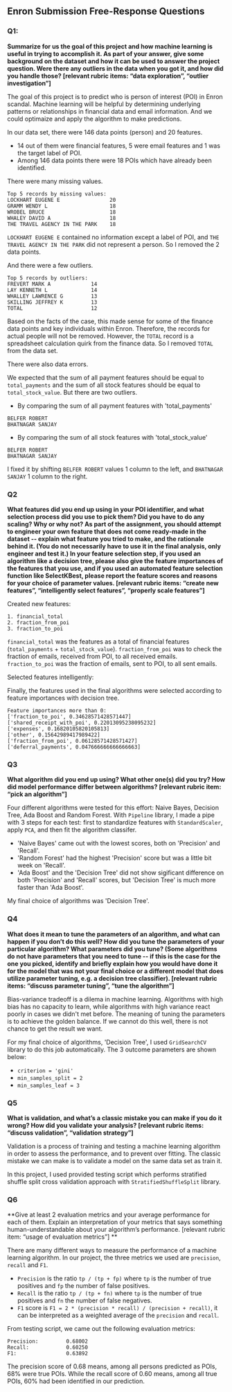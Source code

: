 
## Enron Submission Free-Response Questions

### Q1:
**Summarize for us the goal of this project and how machine learning is useful in trying to accomplish it. As part of your answer, give some background on the dataset and how it can be used to answer the project question. Were there any outliers in the data when you got it, and how did you handle those?  [relevant rubric items: “data exploration”, “outlier investigation”]**

The goal of this project is to predict who is person of interest (POI) in Enron scandal. Machine learning will be helpful by determining underlying patterns or relationships in financial data and email information. And we could optimaize and apply the algorithm to make predictions.

In our data set, there were 146 data points (person) and 20 features.

* 14 out of them were financial features, 5 were email features and 1 was the target label of POI.
* Among 146 data points there were 18 POIs which have already been identified.

There were many missing values.
```
Top 5 records by missing values:
LOCKHART EUGENE E                20
GRAMM WENDY L                    18
WROBEL BRUCE                     18
WHALEY DAVID A                   18
THE TRAVEL AGENCY IN THE PARK    18
```
`LOCKHART EUGENE E` contained no information except a label of POI, and `THE TRAVEL AGENCY IN THE PARK` did not represent a person. So I removed the 2 data points.

And there were a few outliers.
```
Top 5 records by outliers:
FREVERT MARK A             14
LAY KENNETH L              14
WHALLEY LAWRENCE G         13
SKILLING JEFFREY K         13
TOTAL                      12
```
Based on the facts of the case, this made sense for some of the finance data points and key individuals within Enron. Therefore, the records for actual people will not be removed. However, the `TOTAL` record is a spreadsheet calculation quirk from the finance data. So I removed `TOTAL` from the data set.

There were also data errors.

We expected that the sum of all payment features should be equal to `total_payments` and the sum of all stock features should be equal to `total_stock_value`. But there are two outliers.
* By comparing the sum of all payment features with 'total_payments'
```
BELFER ROBERT
BHATNAGAR SANJAY
```
* By comparing the sum of all stock features with 'total_stock_value'
```
BELFER ROBERT
BHATNAGAR SANJAY
```

I fixed it by shifting `BELFER ROBERT` values 1 column to the left, and `BHATNAGAR SANJAY` 1 column to the right. 

### Q2
**What features did you end up using in your POI identifier, and what selection process did you use to pick them? Did you have to do any scaling? Why or why not? As part of the assignment, you should attempt to engineer your own feature that does not come ready-made in the dataset -- explain what feature you tried to make, and the rationale behind it. (You do not necessarily have to use it in the final analysis, only engineer and test it.) In your feature selection step, if you used an algorithm like a decision tree, please also give the feature importances of the features that you use, and if you used an automated feature selection function like SelectKBest, please report the feature scores and reasons for your choice of parameter values.  [relevant rubric items: “create new features”, “intelligently select features”, “properly scale features”]**

Created new features:
```
1. financial_total
2. fraction_from_poi
3. fraction_to_poi
```
`financial_total` was the features as a total of financial features (`total_payments` + `total_stock_value`). `fraction_from_poi` was to check the fraction of emails, received from POI, to all received emails. `fraction_to_poi` was the fraction of emails, sent to POI, to all sent emails.

Selected features intelligently:

Finally, the features used in the final algorithms were selected according to feature importances with decision tree.

```
Feature importances more than 0:
['fraction_to_poi', 0.34628571428571447]
['shared_receipt_with_poi', 0.22013095238095232]
['expenses', 0.16820105820105813]
['other', 0.15642989417989422]
['fraction_from_poi', 0.06128571428571427]
['deferral_payments', 0.047666666666666663]
```

### Q3
**What algorithm did you end up using? What other one(s) did you try? How did model performance differ between algorithms?  [relevant rubric item: “pick an algorithm”]**

Four different algorithms were tested for this effort: Naive Bayes, Decision Tree, Ada Boost and Random Forest. With `Pipeline` library, I made a pipe with 3 steps for each test: first to standardize features with `StandardScaler`, apply `PCA`, and then fit the algorithm classifer.

* 'Naive Bayes' came out with the lowest scores, both on 'Precision' and 'Recall'.
* 'Random Forest' had the highest 'Precision' score but was a little bit week on 'Recall'.
* 'Ada Boost' and the 'Decision Tree' did not show sigificant difference on both 'Precision' and 'Recall' scores, but 'Decision Tree' is much more faster than 'Ada Boost'.

My final choice of algorithms was 'Decision Tree'.

### Q4
**What does it mean to tune the parameters of an algorithm, and what can happen if you don’t do this well?  How did you tune the parameters of your particular algorithm? What parameters did you tune? (Some algorithms do not have parameters that you need to tune -- if this is the case for the one you picked, identify and briefly explain how you would have done it for the model that was not your final choice or a different model that does utilize parameter tuning, e.g. a decision tree classifier).  [relevant rubric items: “discuss parameter tuning”, “tune the algorithm”]**

Bias-variance tradeoff is a dilema in machine learning. Algorithms with high bias has no capacity to learn, while algorithms with high variance react poorly in cases we didn't met before. The meaning of tuning the parameters is to achieve the golden balance. If we cannot do this well, there is not chance to get the result we want.

For my final choice of algorithms, 'Decision Tree', I used `GridSearchCV` library to do this job automatically. The 3 outcome parameters are shown below:
* `criterion = 'gini'`
* `min_samples_split = 2`
* `min_samples_leaf = 3`

### Q5
**What is validation, and what’s a classic mistake you can make if you do it wrong? How did you validate your analysis?  [relevant rubric items: “discuss validation”, “validation strategy”]**

Validation is a process of training and testing a machine learning algorithm in order to assess the performance, and to prevent over fitting. The classic mistake we can make is to validate a model on the same data set as train it.

In this project, I used provided testing script which performs stratified shuffle split cross validation approach with `StratifiedShuffleSplit` library.

### Q6
**Give at least 2 evaluation metrics and your average performance for each of them.  Explain an interpretation of your metrics that says something human-understandable about your algorithm’s performance. [relevant rubric item: “usage of evaluation metrics”]
**

There are many different ways to measure the performance of a machine learning algorithm. In our project, the three metrics we used are `precision`, `recall` and `F1`.

* `Precision` is the ratio `tp / (tp + fp)` where `tp` is the number of true positives and `fp` the number of false positives.
* `Recall` is the ratio `tp / (tp + fn)` where `tp` is the number of true positives and `fn` the number of false negatives.
* `F1` score is `F1 = 2 * (precision * recall) / (precision + recall)`, it can be interpreted as a weighted average of the `precision` and `recall`.

From testing script, we came out the following evaluation metrics:
```
Precision:         0.68002
Recall:            0.60250
F1:                0.63892
```

The precision score of 0.68 means, among all persons predicted as POIs, 68% were true POIs. While the recall score of 0.60 means, among all true POIs, 60% had been identified in our prediction.
